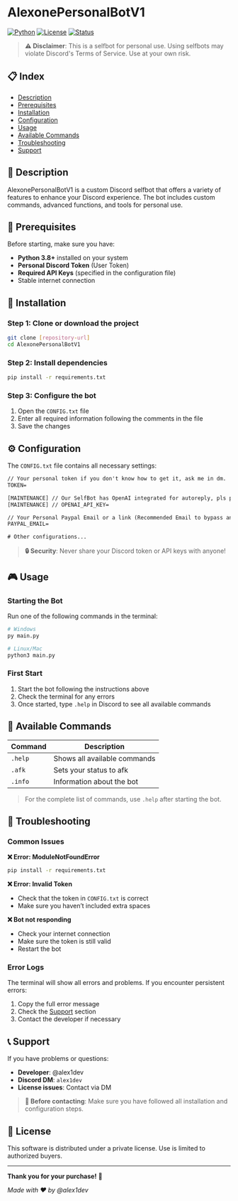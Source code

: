 # AlexonePersonalBotV1

[![Python](https://img.shields.io/badge/Python-3.8+-blue.svg)](https://python.org)
[![License](https://img.shields.io/badge/License-Private-red.svg)](LICENSE)
[![Status](https://img.shields.io/badge/Status-Active-green.svg)](README.md)

> **⚠️ Disclaimer**: This is a selfbot for personal use. Using selfbots may violate Discord's Terms of Service. Use at your own risk.

## 📋 Index

- [Description](#description)
- [Prerequisites](#prerequisites)
- [Installation](#installation)
- [Configuration](#configuration)
- [Usage](#usage)
- [Available Commands](#available-commands)
- [Troubleshooting](#troubleshooting)
- [Support](#support)

## 📖 Description

AlexonePersonalBotV1 is a custom Discord selfbot that offers a variety of features to enhance your Discord experience. The bot includes custom commands, advanced functions, and tools for personal use.

## 🔧 Prerequisites

Before starting, make sure you have:

- **Python 3.8+** installed on your system
- **Personal Discord Token** (User Token)
- **Required API Keys** (specified in the configuration file)
- Stable internet connection

## 🚀 Installation

### Step 1: Clone or download the project
```bash
git clone [repository-url]
cd AlexonePersonalBotV1
```

### Step 2: Install dependencies
```bash
pip install -r requirements.txt
```

### Step 3: Configure the bot
1. Open the `CONFIG.txt` file
2. Enter all required information following the comments in the file
3. Save the changes

## ⚙️ Configuration

The `CONFIG.txt` file contains all necessary settings:

```txt
// Your personal token if you don't know how to get it, ask me in dm.
TOKEN=

[MAINTENANCE] // Our SelfBot has OpenAI integrated for autoreply, pls put yours here. ( example. sk-xxxxxxxxxxxxxxxxxxxx )
[MAINTENANCE] // OPENAI_API_KEY=

// Your Personal Paypal Email or a link (Recommended Email to bypass antilink bots).
PAYPAL_EMAIL=

# Other configurations...
```

> **🔒 Security**: Never share your Discord token or API keys with anyone!

## 🎮 Usage

### Starting the Bot

Run one of the following commands in the terminal:

```bash
# Windows
py main.py

# Linux/Mac
python3 main.py
```

### First Start

1. Start the bot following the instructions above
2. Check the terminal for any errors
3. Once started, type `.help` in Discord to see all available commands

## 📝 Available Commands

| Command  | Description                    |
|----------|--------------------------------|
| `.help`  | Shows all available commands   |
| `.afk`   | Sets your status to afk        |
| `.info`  | Information about the bot      |

> For the complete list of commands, use `.help` after starting the bot.

## 🔧 Troubleshooting

### Common Issues

**❌ Error: ModuleNotFoundError**
```bash
pip install -r requirements.txt
```

**❌ Error: Invalid Token**
- Check that the token in `CONFIG.txt` is correct
- Make sure you haven’t included extra spaces

**❌ Bot not responding**
- Check your internet connection
- Make sure the token is still valid
- Restart the bot

### Error Logs

The terminal will show all errors and problems. If you encounter persistent errors:

1. Copy the full error message
2. Check the [Support](#support) section
3. Contact the developer if necessary

## 📞 Support

If you have problems or questions:

- **Developer**: @alex1dev
- **Discord DM**: `alex1dev`
- **License issues**: Contact via DM

> **📧 Before contacting**: Make sure you have followed all installation and configuration steps.

## 📄 License

This software is distributed under a private license. Use is limited to authorized buyers.

---

**Thank you for your purchase!** 🎉

*Made with ❤️ by @alex1dev*